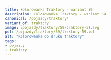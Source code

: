 ```yaml
---
title: Kolorowanka Traktory - wariant 59
description: Kolorowanka Traktory - wariant 59
canonical: /pojazdy/traktory/
variant_of: traktory
image: /pojazdy/traktory/59/traktory-59.svg
pdf: /pojazdy/traktory/59/traktory-59.pdf
alt: "Kolorowanka do druku traktory"
tags:
- pojazdy
- traktory
---
```

